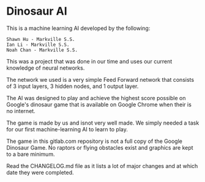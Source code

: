 # Dinosaur AI

This is a machine learning AI developed by the following:
    
    Shawn Hu - Markville S.S.
    Ian Li - Markville S.S.
    Noah Chan - Markville S.S.
    
This was a project that was done in our time and uses our current knowledge of
neural networks.

The network we used is a very simple Feed Forward network that consists of 3
input layers, 3 hidden nodes, and 1 output layer.

The AI was designed to play and achieve the highest score possible on Google's
dinosaur game that is available on Google Chrome when their is no internet.

The game is made by us and isnot very well made. We simply needed a task for our
first machine-learning AI to learn to play.

The game in this gitlab.com repository is not a full copy of the Google
Dinosaur Game. No raptors or flying obstacles exist and graphics
are kept to a bare minimum.

Read the CHANGELOG.md file as it lists a lot of major changes and at which date
they were completed.